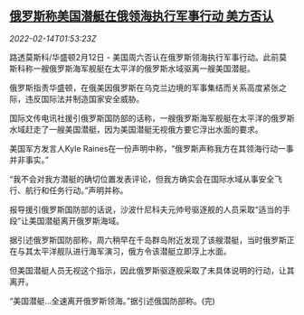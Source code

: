 <!--1644804062000-->
[俄罗斯称美国潜艇在俄领海执行军事行动 美方否认](https://cn.reuters.com/article/us-deny-submarine-russia-water-0214-idCNKBS2KJ03L)
------

<div><i>2022-02-14T01:53:23Z</i></div><p>路透莫斯科/华盛顿2月12日 - 美国周六否认在俄罗斯领海执行军事行动。此前莫斯科称一艘俄罗斯海军舰艇在太平洋的俄罗斯水域驱离一艘美国潜艇。</p><p>俄罗斯指责华盛顿，在俄美因俄罗斯在乌克兰边境的军事集结而关系高度紧张之际，违反国际法并制造国家安全威胁。</p><p>国际文传电讯社援引俄罗斯国防部的话称，一艘俄罗斯海军舰艇在太平洋的俄罗斯水域赶走了一艘美国潜艇，因为美国潜艇无视俄方要它浮出水面的要求。</p><p>美国军方发言人Kyle Raines在一份声明中称，“俄罗斯声称我方在其领海行动一事并非事实。”</p><p>“我不会对我方潜艇的确切位置发表评论，但我方确实会在国际水域从事安全飞行、航行和任务行动。”声明并称。</p><p>报导援引俄罗斯国防部的话说，沙波什尼科夫元帅号驱逐舰的人员采取“适当的手段”让美国潜艇离开俄罗斯海域。</p><p>据引述俄罗斯国防部称，周六稍早在千岛群岛附近发现了该艘潜艇，当时俄罗斯正在与其太平洋舰队进行海军演习，俄方令该潜艇立即浮上水面。</p><p>但美国潜艇人员无视这个指示，因此俄罗斯驱逐舰采取了未具体说明的行动，让其离开。</p><p>“美国潜艇...全速离开俄罗斯领海。”据引述俄国防部称。(完)</p>
